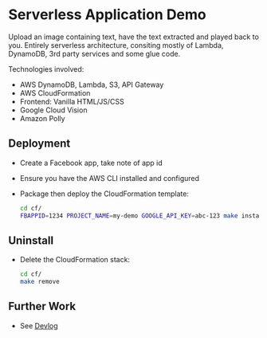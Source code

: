 # Serverless Application Demo

Upload an image containing text, have the text extracted and played back to you. Entirely serverless architecture, consiting mostly of Lambda, DynamoDB, 3rd party services and some glue code.

Technologies involved:

- AWS DynamoDB, Lambda, S3, API Gateway
- AWS CloudFormation
- Frontend: Vanilla HTML/JS/CSS
- Google Cloud Vision
- Amazon Polly

## Deployment

- Create a Facebook app, take note of app id
- Ensure you have the AWS CLI installed and configured
- Package then deploy the CloudFormation template:

    ```sh
    cd cf/
    FBAPPID=1234 PROJECT_NAME=my-demo GOOGLE_API_KEY=abc-123 make install
    ```

## Uninstall

- Delete the CloudFormation stack:

    ```sh
    cd cf/
    make remove
    ```

## Further Work

- See [Devlog](Devlog.md)
